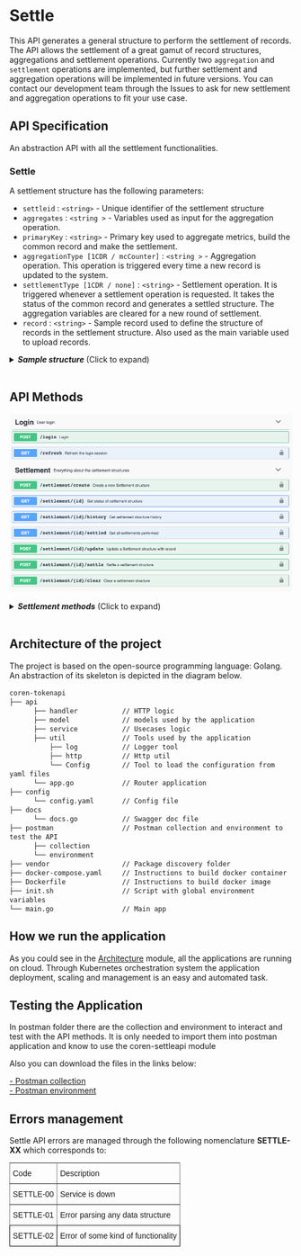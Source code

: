 
# Settle

This API generates a general structure to perform the settlement of records. The API allows
the settlement of a great gamut of record structures, aggregations and settlement operations.
Currently two `aggregation` and `settlement` operations are implemented, but further
settlement and aggregation operations will be implemented in future versions. You can contact
our development team through the Issues to ask for new settlement and aggregation operations
to fit your use case.

## API Specification

An abstraction API with all the settlement functionalities.

### Settle

A settlement structure has the following parameters: 

- `settleid` :  `<string>`    - Unique identifier of the settlement structure
- `aggregates` : `<string >`  - Variables used as input for the aggregation operation.
- `primaryKey`    : `<string>` - Primary key used to aggregate metrics, build the common record and make the settlement.
- `aggregationType [1CDR / mcCounter]` : `<string >` - Aggregation operation. This operation is triggered every time a new record is updated to the system.
- `settlementType [1CDR / none]` : `<string>` - Settlement operation. It is triggered whenever a settlement operation is requested. It takes
the status of the common record and generates a settled structure. The aggregation variables are cleared for a new round of settlement.
- `record` : `<string>` - Sample record used to define the structure of records in the settlement structure. Also used as the
main variable used to upload records.

<details>
  <summary><em><strong>Sample structure</strong></em> (Click to expand)</summary>

```js
{
  "settleid": "settle",
  "aggregates": "['msg']",
  "aggregationType": "mcCounter",
  "primaryKey": "app",
  "settlementType": "string",
  "record": {}
}

```
</details>
<br>

## API Methods

![SettleAPI methods](./images/settle_swagger.png)

<details>
  <summary><em><strong>Settlement methods</strong></em> (Click to expand)</summary>

---
#### POST   -   `/settlement/create/`

Creates a new settlement structure. 

<u>*Input*</u>

- `settleid` :  `<string>`    - Unique identifier of the settlement structure
- `aggregates` : `<string >`  - Variables used as input for the aggregation operation.
- `primaryKey`    : `<string>` - Primary key used to aggregate metrics, build the common record and make the settlement.
- `aggregationType [1CDR / mcCounter]` : `<string >` - Aggregation operation. This operation is triggered every time a new record is updated to the system.
- `settlementType [1CDR / none]` : `<string>` - Settlement operation. It is triggered whenever a settlement operation is requested. It takes
the status of the common record and generates a settled structure. The aggregation variables are cleared for a new round of settlement.
- `record` : `<string>` - Sample record used to define the structure of records in the settlement structure. Also used as the
main variable used to upload records.

<details>
  <summary><em><strong>Sample structure</strong></em> (Click to expand)</summary>

```js

{
  "record": {
   "app":  "4240e1f7-d287-46a9-8b92-f112510bd9f7",
   "op":  "CREATE",
   "corr":  "AUS-b8727fc3-dfc1-4c37-b6d6-d6897ed10ddd"
  },
  "aggregates": ["op"],
  "aggregationType": "mcCounter",
  "settlementType": "none",
  "settleid": "testing",
  "primaryKey": "app"
 }
 ```
</details>
  
<u>*Output*</u>
- `settlementObject`    :  `<json>` 

<details>
  <summary><em><strong>Sample structure</strong></em> (Click to expand)</summary>

```js
{
  "output": {
    "aggregationMetrics": [
      "op"
    ],
    "aggregationType": "mcCounter",
    "lastSettlement": 1565172714,
    "lastUpdate": {
      "operation": "Create",
      "timestamp": 1565172714,
      "user": "test:org1MSP"
    },
    "primaryKey": "app",
    "settleid": "testing",
    "settlementType": "none"
  }
}


```
</details>


---

#### GET   -   `/settlement/{settleId}`

Gets the current status of a settlement structure. It shows the current
status of aggregates. 

<u>*Input*</u>
- `settleId` :  `<string>` 
  
<u>*Output*</u>
- `newSettlementObject`    :  `<json>` 

<details>
  <summary><em><strong>Sample structure</strong></em> (Click to expand)</summary>

```js
{
    "output": {
        "aggregates": {
            "2344240e1f7-d287-46a9-8b92-f1232342431": {
                "op": "2"
            },
            "4240e1f7-d287-46a9-8b92-f112510bd9f7": {
                "op": "1"
            }
        },
        "aggregationMetrics": [
            "op"
        ],
        "aggregationType": "mcCounter",
        "lastSettlement": 1565172714,
        "lastUpdate": {
            "operation": "Update",
            "timestamp": 1565172892,
            "user": "test:org1MSP"
        },
        "primaryKey": "app",
        "settleid": "testing",
        "settlementType": "none"
    }
}

```
</details>


---
#### GET   -   `/settlement/{settleId}/history`

Gets the history of changes over a settlement structure according to updated records.

<u>*Input*</u>
- `settleId` :  `<string>` 


  
<u>*Output*</u>
- `newSettlementObject`    :  `<json>` 


<details>
  <summary><em><strong>Sample structure</strong></em> (Click to expand)</summary>

```js
{
    "output": [
        {
            "aggregates": {
                "2344240e1f7-d287-46a9-8b92-f1232342431": {
                    "op": "2"
                },
                "4240e1f7-d287-46a9-8b92-f112510bd9f7": {
                    "op": "1"
                }
            },
            "aggregationMetrics": [
                "op"
            ],
            "aggregationType": "mcCounter",
            "lastSettlement": 1565172714,
            "lastUpdate": {
                "operation": "Update",
                "timestamp": 1565172892,
                "user": "test:org1MSP"
            },
            "primaryKey": "app",
            "settleid": "testing",
            "settlementType": "none"
        },
        {
            "aggregationMetrics": [
                "op"
            ],
            "aggregationType": "mcCounter",
            "lastSettlement": 1565172714,
            "lastUpdate": {
                "operation": "Create",
                "timestamp": 1565172714,
                "user": "test:org1MSP"
            },
            "primaryKey": "app",
            "settleid": "testing",
            "settlementType": "none"
        }
    ]
}

```
</details>


---
#### GET   -   `/settlement/{settleId}/settled`

Gets all settlements performed over a specific settleId.

<u>*Input*</u>
- `settleId` :  `<string>` 


<u>*Output*</u>
- `newSettlementObject`    :  `<json>` 


<details>
  <summary><em><strong>Sample structure</strong></em> (Click to expand)</summary>

```js
{
    "output": {
        "aggregates": {
            "2344240e1f7-d287-46a9-8b92-f1232342431": {
                "op": "2"
            },
            "4240e1f7-d287-46a9-8b92-f112510bd9f7": {
                "op": "1"
            }
        },
        "timestamp": 1565186196
    }
}

```
</details>



---
#### POST   -   `/settlement/{settleId}/update`

It uploads a new record to a settlement structure updating
the status of aggregates according to the `aggregationType` defined
for the settling structure. 

<u>*Input*</u>
- `settlementObject` :  `<json>`

<details>
  <summary><em><strong>Sample structure</strong></em> (Click to expand)</summary>

```js
{
  "record": [
    {
        "app":  "4240e1f7-d287-46a9-8b92-f112510bd9f7",
        "op":  "CREATE",
        "corr":  "AUS-b8727fc3-dfc1-4c37-b6d6-d6897ed10ddd"
        },
    {
        "app":  "2344240e1f7-d287-46a9-8b92-f1232342431",
        "op":  "CREATE",
        "corr":  "AUS-b8727fc3-dfc1-4c37-b6d6-d6897ed10ddd"
        },
    {
        "app":  "2344240e1f7-d287-46a9-8b92-f1232342431",
        "op":  "DELETE",
        "corr":  "AUS-b8727fc3-dfc1-4c37-b6d6-d6897ed10ddd"
        }
  ]
}


```
</details>
  
<u>*Output*</u>
- `newSettlementObject`    :  `<json>` 


<details>
  <summary><em><strong>Sample structure</strong></em> (Click to expand)</summary>

```js
{
  "output": {
    "aggregates": {
      "2344240e1f7-d287-46a9-8b92-f1232342431": {
        "op": "2"
      },
      "4240e1f7-d287-46a9-8b92-f112510bd9f7": {
        "op": "1"
      }
    },
    "aggregationMetrics": [
      "op"
    ],
    "aggregationType": "mcCounter",
    "lastSettlement": 1565172714,
    "lastUpdate": {
      "operation": "Update",
      "timestamp": 1565172892,
      "user": "test:org1MSP"
    },
    "primaryKey": "app",
    "settleid": "testing",
    "settlementType": "none"
  }
}

```
</details>


---
#### POST  -   `/settlement/{settleId}/settle`

Settles a given settlement structure. It aggregates according to the
current status of aggregates and the `aggregationType` defined for the settlement
structure.

<u>*Input*</u>
- `settleId` :  `<string>` 
  
<u>*Output*</u>
- `newSettlementObject`    :  `<json>` 

<details>
  <summary><em><strong>Sample structure</strong></em> (Click to expand)</summary>

```js
{
    "output": {
        "2344240e1f7-d287-46a9-8b92-f1232342431": {
            "op": "2"
        },
        "4240e1f7-d287-46a9-8b92-f112510bd9f7": {
            "op": "1"
        }
    }
}

```
</details>



---
#### POST  -   `/settlement/{settleId}/clear`

Clears a settlement structure. It removes the current status of the aggregates.
This may be used when unconsistent updates have been performed or errors have
been detected in the updating of records.

<u>*Input*</u>
- `settleId` :  `<string>` 
  
<u>*Output*</u>
- `newSettlementObject`    :  `<json>` 

<details>
  <summary><em><strong>Sample structure</strong></em> (Click to expand)</summary>

```js
{
    "output": {
        "aggregationMetrics": [
            "op"
        ],
        "aggregationType": "mcCounter",
        "lastSettlement": 1565186196,
        "lastUpdate": {
            "operation": "Clear",
            "timestamp": 1565186640,
            "user": "test:org1MSP"
        },
        "primaryKey": "app",
        "settleid": "testing",
        "settlementType": "none"
    }
}
```
</details>
</details>
<br>

## Architecture of the project
The project is based on the open-source programming language: Golang. An abstraction of its skeleton is depicted in the diagram below.

```
coren-tokenapi
├── api
      ├── handler           // HTTP logic
      ├── model             // models used by the application
      ├── service           // Usecases logic
      ├── util              // Tools used by the application
          ├── log           // Logger tool
          ├── http          // Http util
          └── Config        // Tool to load the configuration from yaml files
      └── app.go            // Router application
├── config
      └── config.yaml       // Config file
├── docs
      └── docs.go           // Swagger doc file
├── postman                 // Postman collection and environment to test the API
      ├── collection    
      └── environment
├── vendor                  // Package discovery folder
├── docker-compose.yaml     // Instructions to build docker container
├── Dockerfile              // Instructions to build docker image
├── init.sh                 // Script with global environment variables
└── main.go                 // Main app
 ```   

## How we run the application
As you could see in the [Architecture](architecture.html) module, all the applications are running on cloud. Through Kubernetes orchestration system the application deployment, scaling and management is an easy and automated task.

## Testing the Application
In postman folder there are the collection and environment to interact and test with the API methods. It is only needed to import them into postman application and know to use the coren-settleapi module

Also you can download the files in the links below:

<a href="_static/settleapi.collection.json" download> - Postman collection</a>
<br>
<a href="_static/environment.json" download> - Postman environment</a>

## Errors management
  
  Settle API errors are managed through the following nomenclature **SETTLE-XX** which corresponds to:<br>


<style type="text/css">
.tg  {border-collapse:collapse;border-spacing:0;}
.tg td{font-family:Arial, sans-serif;font-size:14px;padding:10px 5px;border-style:solid;border-width:1px;overflow:hidden;word-break:normal;border-color:black;}
.tg th{font-family:Arial, sans-serif;font-size:14px;font-weight:normal;padding:10px 5px;border-style:solid;border-width:1px;overflow:hidden;word-break:normal;border-color:black;}
.tg .tg-0pky{border-color:inherit;text-align:left;vertical-align:top}
.tg .tg-0lax{text-align:left;vertical-align:top}
</style>
<table class="tg">
  <tr>
    <th class="tg-0pky">Code</th>
    <th class="tg-0pky">Description</th>
  </tr>
  <tr>
    <td class="tg-0pky">SETTLE-00</td>
    <td class="tg-0pky">Service is down</td>
  </tr>
  <tr>
    <td class="tg-0pky">SETTLE-01</td>
    <td class="tg-0pky">Error parsing any data structure</td>
  </tr>
  <tr>
    <td class="tg-0lax">SETTLE-02</td>
    <td class="tg-0lax">Error of some kind of functionality</td>
  </tr>
</table>

<br>